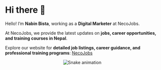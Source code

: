 # Hi there 👋

Hello! I’m **Nabin Bista**, working as a **Digital Marketer** at NecoJobs.

At NecoJobs, we provide the latest updates on **jobs, career opportunities, and training courses in Nepal**.  

Explore our website for **detailed job listings, career guidance, and professional training programs**: 
[NecoJobs](https://www.necojobs.com.np/)


<!-- Snake Game Repo View -->

<div align="center">
 <img src="https://profile-readme-generator.com/assets/snake.svg" alt="Snake animation" />
</div>
